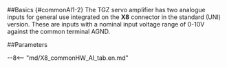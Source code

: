 ##Basics {#commonAI1-2}
The TGZ servo amplifier has two analogue inputs for general use integrated on the **X8** connector in the standard (UNI) version.
These are inputs with a nominal input voltage range of 0-10V against the common terminal AGND.

##Parameters

--8<-- "md/X8_commonHW_AI_tab.en.md"